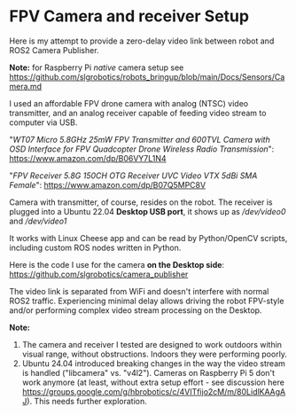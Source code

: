 # FPV Camera and receiver Setup

Here is my attempt to provide a zero-delay video link between robot and ROS2 Camera Publisher.

**Note:** for Raspberry Pi _native_ camera setup see https://github.com/slgrobotics/robots_bringup/blob/main/Docs/Sensors/Camera.md

I used an affordable FPV drone camera with analog (NTSC) video transmitter, and an analog receiver capable of feeding video stream to computer via USB.

"*WT07 Micro 5.8GHz 25mW FPV Transmitter and 600TVL Camera with OSD Interface for FPV Quadcopter Drone Wireless Radio Transmission*":
https://www.amazon.com/dp/B06VY7L1N4

"*FPV Receiver 5.8G 150CH OTG Receiver UVC Video VTX 5dBi SMA Female*":
https://www.amazon.com/dp/B07Q5MPC8V

Camera with transmitter, of course, resides on the robot. The receiver is plugged into a Ubuntu 22.04 **Desktop USB port**, it shows up as _/dev/video0_ and _/dev/video1_

It works with Linux Cheese app and can be read by Python/OpenCV scripts, including custom ROS nodes written in Python.

Here is the code I use for the camera **on the Desktop side**: https://github.com/slgrobotics/camera_publisher

The video link is separated from WiFi and doesn't interfere with normal ROS2 traffic. Experiencing minimal delay allows driving the robot FPV-style and/or performing complex video stream processing on the Desktop.

**Note:** 
1. The camera and receiver I tested are designed to work outdoors within visual range, without obstructions. Indoors they were performing poorly.
2. Ubuntu 24.04 introduced breaking changes in the way the video stream is handled ("libcamera" vs. "v4l2"). Cameras on Raspberry Pi 5 don't work anymore (at least, without extra setup effort - see discussion here https://groups.google.com/g/hbrobotics/c/4VITfijo2cM/m/80LidlKAAgAJ). This needs further exploration.
